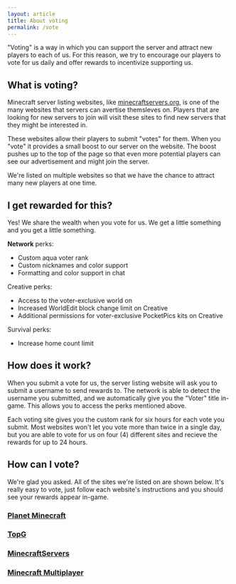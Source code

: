 ```yaml
---
layout: article
title: About voting
permalink: /vote
---
```


"Voting" is a way in which you can support the server and attract new players to each of us. For this reason, we try to encourage our players to vote for us daily and offer rewards to incentivize supporting us.

## What is voting?
Minecraft server listing websites, like [minecraftservers.org](https://minecraftservers.org/), is one of the many websites that servers can avertise themsleves on. Players that are looking for new servers to join will visit these sites to find new servers that they might be interested in. 

These websites allow their players to submit "votes" for them. When you "vote" it provides a small boost to our server on the website. The boost pushes up to the top of the page so that even more potential players can see our advertisement and might join the server. 

We're listed on multiple websites so that we have the chance to attract many new players at one time.

## I get rewarded for this?
Yes! We share the wealth when you vote for us. We get a little something and you get a little something.

**Network** perks:
* Custom aqua voter rank
* Custom nicknames and color support
* Formatting and color support in chat

<span class="creative">Creative</span> perks:
* Access to the voter-exclusive world on 
* Increased WorldEdit block change limit on <span class="creative">Creative</span>
* Additional permissions for voter-exclusive PocketPics kits on <span class="creative">Creative</span>

<span class="survival">Survival</span> perks:
* Increase home count limit

## How does it work?
When you submit a vote for us, the server listing website will ask you to submit a username to send rewards to. The network is able to detect the username you submitted, and we automatically give you the "Voter" title in-game. This allows you to access the perks mentioned above.

Each voting site gives you the custom rank for six hours for each vote you submit. Most websites won't let you vote more than twice in a single day, but you are able to vote for us on four (4) different sites and recieve the rewards for up to 24 hours.

## How can I vote?
We're glad you asked. All of the sites we're listed on are shown below. It's really easy to vote, just follow each website's instructions and you should see your rewards appear in-game.

<div class="grid-container">
  <div class="grid grid--py-3">
    <div class="cell cell--3">
        <div>
            <a href="{{ site.baseurl }}/pmc">
            <div class="card card--clickable">
                <div class="card__content">
                    <div class="card__header">
                        <h3>Planet Minecraft</h3>
                    </div>
                </div>
            </div>
            </a>
        </div>
    </div>
    <div class="cell cell--3">
        <div>
            <a href="{{ site.baseurl }}/topg">
            <div class="card card--clickable">
                <div class="card__content">
                    <div class="card__header">
                        <h3>TopG</h3>
                    </div>
                </div>
            </div>
            </a>
        </div>
    </div>
    <div class="cell cell--3">
        <div>
            <a href="{{ site.baseurl }}/mcs">
            <div class="card card--clickable">
                <div class="card__content">
                    <div class="card__header">
                        <h3>MinecraftServers</h3>
                    </div>
                </div>
            </div>
            </a>
        </div>
    </div>
    <div class="cell cell--3">
        <div>
            <a href="{{ site.baseurl }}/mcmp">
            <div class="card card--clickable">
                <div class="card__content">
                    <div class="card__header">
                        <h3>Minecraft Multiplayer</h3>
                    </div>
                </div>
            </div>
            </a>
        </div>
    </div>
  </div>
</div>